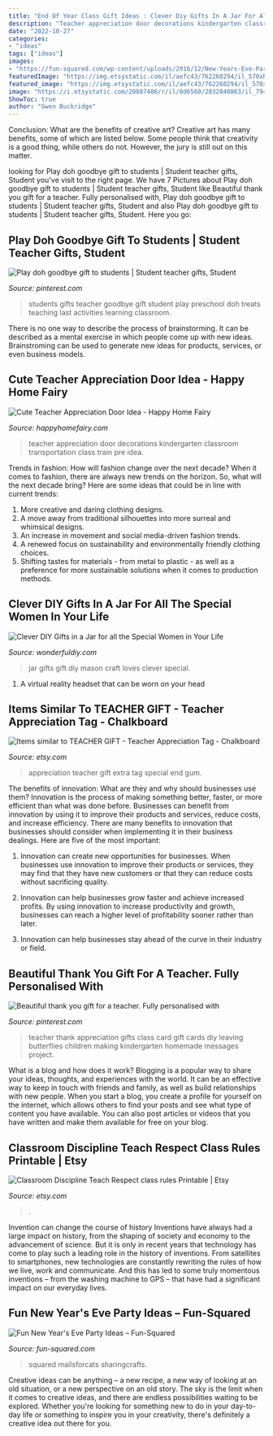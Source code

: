 ```yaml
---
title: "End Of Year Class Gift Ideas : Clever Diy Gifts In A Jar For All The Special Women In Your Life"
description: "Teacher appreciation door decorations kindergarten classroom transportation class train pre idea"
date: "2022-10-27"
categories:
- "ideas"
tags: ["ideas"]
images:
- "https://fun-squared.com/wp-content/uploads/2016/12/New-Years-Eve-Party-Ideas-Pinterest.png"
featuredImage: "https://img.etsystatic.com/il/aefc43/762260294/il_570xN.762260294_6xht.jpg?version=0"
featured_image: "https://img.etsystatic.com/il/aefc43/762260294/il_570xN.762260294_6xht.jpg?version=0"
image: "https://i.etsystatic.com/20887406/r/il/0d6560/2032840863/il_794xN.2032840863_1y1p.jpg"
ShowToc: true
author: "Gwen Buckridge"
---
```



Conclusion: What are the benefits of creative art?
Creative art has many benefits, some of which are listed below. Some people think that creativity is a good thing, while others do not. However, the jury is still out on this matter.

	

		
looking for Play doh goodbye gift to students | Student teacher gifts, Student you've visit to the right page. We have 7 Pictures about Play doh goodbye gift to students | Student teacher gifts, Student like Beautiful thank you gift for a teacher. Fully personalised with, Play doh goodbye gift to students | Student teacher gifts, Student and also Play doh goodbye gift to students | Student teacher gifts, Student. Here you go:
		
    
## Play Doh Goodbye Gift To Students | Student Teacher Gifts, Student

<img loading=lazy src="https://i.pinimg.com/736x/5f/92/45/5f92455462a19a91ff87230d2e690b6f.jpg" onerror="this.onerror=null;this.src='https://tse3.mm.bing.net/th?id=OIP.4tkb4TAdZq2pTB2OP6ELZQHaJ3&amp;pid=15.1';" alt="Play doh goodbye gift to students | Student teacher gifts, Student">

_Source: pinterest.com_

>students gifts teacher goodbye gift student play preschool doh treats teaching last activities learning classroom. 

	

There is no one way to describe the process of brainstorming. It can be described as a mental exercise in which people come up with new ideas. Brainstroming can be used to generate new ideas for products, services, or even business models.

    
## Cute Teacher Appreciation Door Idea - Happy Home Fairy

<img loading=lazy src="http://happyhomefairy.com/wp-content/uploads/2013/05/teacher-appreciation-door41.jpg" onerror="this.onerror=null;this.src='https://tse3.mm.bing.net/th?id=OIP.j-g8WSCXWKlAnzJqb3HiiwHaLH&amp;pid=15.1';" alt="Cute Teacher Appreciation Door Idea - Happy Home Fairy">

_Source: happyhomefairy.com_

>teacher appreciation door decorations kindergarten classroom transportation class train pre idea. 

	

Trends in fashion: How will fashion change over the next decade?
When it comes to fashion, there are always new trends on the horizon. So, what will the next decade bring? Here are some ideas that could be in line with current trends: 
1. More creative and daring clothing designs.
2. A move away from traditional silhouettes into more surreal and whimsical designs.
3. An increase in movement and social media-driven fashion trends.
4. A renewed focus on sustainability and environmentally friendly clothing choices. 
5. Shifting tastes for materials - from metal to plastic - as well as a preference for more sustainable solutions when it comes to production methods.

    
## Clever DIY Gifts In A Jar For All The Special Women In Your Life

<img loading=lazy src="https://cdn.wonderfuldiy.com/wp-content/uploads/2016/01/Crafters-Mason-Jar-Gift.jpg" onerror="this.onerror=null;this.src='https://tse1.mm.bing.net/th?id=OIP.fYWP1o8z_a5YAMMQ15cOcAHaLE&amp;pid=15.1';" alt="Clever DIY Gifts in a Jar for all the Special Women in Your Life">

_Source: wonderfuldiy.com_

>jar gifts gift diy mason craft loves clever special. 

	

1. A virtual reality headset that can be worn on your head

    
## Items Similar To TEACHER GIFT - Teacher Appreciation Tag - Chalkboard

<img loading=lazy src="https://img.etsystatic.com/il/aefc43/762260294/il_570xN.762260294_6xht.jpg?version=0" onerror="this.onerror=null;this.src='https://tse4.mm.bing.net/th?id=OIP.vTDqI6N5Tkpirop0zzc5ZwHaJ4&amp;pid=15.1';" alt="Items similar to TEACHER GIFT - Teacher Appreciation Tag - Chalkboard">

_Source: etsy.com_

>appreciation teacher gift extra tag special end gum. 

	

The benefits of innovation: What are they and why should businesses use them?
Innovation is the process of making something better, faster, or more efficient than what was done before. Businesses can benefit from innovation by using it to improve their products and services, reduce costs, and increase efficiency. There are many benefits to innovation that businesses should consider when implementing it in their business dealings. Here are five of the most important: 
1. Innovation can create new opportunities for businesses. When businesses use innovation to improve their products or services, they may find that they have new customers or that they can reduce costs without sacrificing quality. 

2. Innovation can help businesses grow faster and achieve increased profits. By using innovation to increase productivity and growth, businesses can reach a higher level of profitability sooner rather than later. 

3. Innovation can help businesses stay ahead of the curve in their industry or field.

    
## Beautiful Thank You Gift For A Teacher. Fully Personalised With

<img loading=lazy src="https://i.pinimg.com/736x/54/96/3c/54963c3c5766e4a515bf1e6b50bb4fbc--leaving-presents-collaborative-art-projects.jpg" onerror="this.onerror=null;this.src='https://tse3.mm.bing.net/th?id=OIP.PBuwEVAPcz73G1C-pfFFrgHaJ6&amp;pid=15.1';" alt="Beautiful thank you gift for a teacher. Fully personalised with">

_Source: pinterest.com_

>teacher thank appreciation gifts class card gift cards diy leaving butterflies children making kindergarten homemade messages project. 

	

What is a blog and how does it work?
Blogging is a popular way to share your ideas, thoughts, and experiences with the world. It can be an effective way to keep in touch with friends and family, as well as build relationships with new people. When you start a blog, you create a profile for yourself on the internet, which allows others to find your posts and see what type of content you have available. You can also post articles or videos that you have written and make them available for free on your blog.

    
## Classroom Discipline Teach Respect Class Rules Printable | Etsy

<img loading=lazy src="https://i.etsystatic.com/20887406/r/il/0d6560/2032840863/il_794xN.2032840863_1y1p.jpg" onerror="this.onerror=null;this.src='https://tse3.mm.bing.net/th?id=OIP.-rjDEO01bNSsbK6yCjnu1QHaIp&amp;pid=15.1';" alt="Classroom Discipline Teach Respect class rules Printable | Etsy">

_Source: etsy.com_

>. 

	

Invention can change the course of history
Inventions have always had a large impact on history, from the shaping of society and economy to the advancement of science. But it is only in recent years that technology has come to play such a leading role in the history of inventions. From satellites to smartphones, new technologies are constantly rewriting the rules of how we live, work and communicate. And this has led to some truly momentous inventions – from the washing machine to GPS – that have had a significant impact on our everyday lives.

    
## Fun New Year&#039;s Eve Party Ideas – Fun-Squared

<img loading=lazy src="https://fun-squared.com/wp-content/uploads/2016/12/New-Years-Eve-Party-Ideas-Pinterest.png" onerror="this.onerror=null;this.src='https://tse1.mm.bing.net/th?id=OIP.NfnMd451_XFXihIjutxDcwHaSh&amp;pid=15.1';" alt="Fun New Year&#039;s Eve Party Ideas – Fun-Squared">

_Source: fun-squared.com_

>squared mailsforcats sharingcrafts. 

	

Creative ideas can be anything – a new recipe, a new way of looking at an old situation, or a new perspective on an old story. The sky is the limit when it comes to creative ideas, and there are endless possibilities waiting to be explored. Whether you're looking for something new to do in your day-to-day life or something to inspire you in your creativity, there's definitely a creative idea out there for you.

